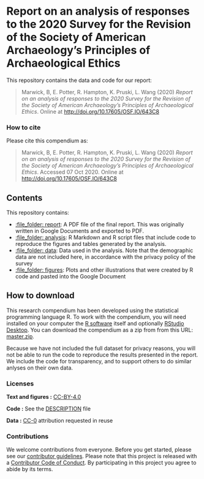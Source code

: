 # Report on an analysis of responses to the 2020 Survey for the Revision of the Society of American Archaeology’s Principles of Archaeological Ethics

This repository contains the data and code for our report:

>  Marwick, B, E. Potter, R. Hampton, K. Pruski, L. Wang (2020) *Report on an analysis of responses to the 2020 Survey for the Revision of the Society of American Archaeology’s Principles of Archaeological Ethics*. Online at <http://doi.org/10.17605/OSF.IO/643C8>

### How to cite

Please cite this compendium as:

> Marwick, B, E. Potter, R. Hampton, K. Pruski, L. Wang (2020) *Report on an analysis of responses to the 2020 Survey for the Revision of the Society of American Archaeology’s Principles of Archaeological Ethics*.  Accessed 07 Oct 2020. Online at <http://doi.org/10.17605/OSF.IO/643C8>

## Contents

This repository contains:

  - [:file\_folder: report](/report): A PDF file of the final report. This was originally written in Google Documents and exported to PDF.
  - [:file\_folder: analysis](/analysis): R Markdown and R script files that include
    code to reproduce the figures and tables generated by the analysis.
  - [:file\_folder: data](/data): Data used in the analysis. Note that the demographic data are not included here, in accordance with the privacy policy of the survey
  - [:file\_folder: figures](/figures): Plots and other
    illustrations that were created by R code and pasted into the Google Document

## How to download

This research compendium has been developed using the statistical programming language R. To work with the compendium, you will need installed on your computer the [R software](https://cloud.r-project.org/) itself and optionally [RStudio Desktop](https://rstudio.com/products/rstudio/download/). You can download the compendium as a zip from from this URL: [master.zip](/archive/master.zip). 

Because we have not included the full dataset for privacy reasons, you will not be able to run the code to reproduce the results presented in the report. We include the code for transparency, and to support others to do similar anlyses on their own data.

### Licenses

**Text and figures :**
[CC-BY-4.0](http://creativecommons.org/licenses/by/4.0/)

**Code :** See the [DESCRIPTION](DESCRIPTION) file

**Data :** [CC-0](http://creativecommons.org/publicdomain/zero/1.0/)
attribution requested in reuse

### Contributions

We welcome contributions from everyone. Before you get started, please
see our [contributor guidelines](CONTRIBUTING.md). Please note that this
project is released with a [Contributor Code of Conduct](CONDUCT.md). By
participating in this project you agree to abide by its terms.